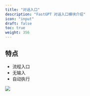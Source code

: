 ```yaml
---
title: "对话入口"
description: "FastGPT 对话入口模块介绍"
icon: "input"
draft: false
toc: true
weight: 356
---
```


## 特点

- 流程入口
- 无输入
- 自动执行

![](/imgs/chatinput.png)